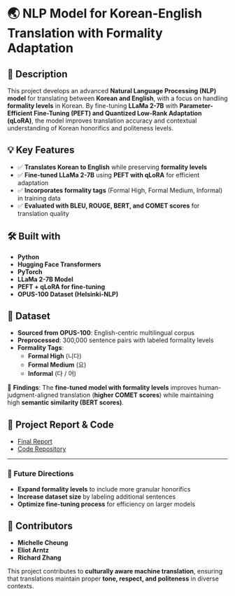 # 🌏 NLP Model for Korean-English Translation with Formality Adaptation

## 📝 Description  
This project develops an advanced **Natural Language Processing (NLP) model** for translating between **Korean and English**, with a focus on handling **formality levels** in Korean. By fine-tuning **LLaMa 2-7B** with **Parameter-Efficient Fine-Tuning (PEFT) and Quantized Low-Rank Adaptation (qLoRA)**, the model improves translation accuracy and contextual understanding of Korean honorifics and politeness levels.

## 💡 Key Features  
- ✅ **Translates Korean to English** while preserving **formality levels**  
- ✅ **Fine-tuned LLaMa 2-7B** using **PEFT with qLoRA** for efficient adaptation  
- ✅ **Incorporates formality tags** (Formal High, Formal Medium, Informal) in training data  
- ✅ **Evaluated with BLEU, ROUGE, BERT, and COMET scores** for translation quality  

## 🛠️ Built with  
- **Python**  
- **Hugging Face Transformers**  
- **PyTorch**  
- **LLaMa 2-7B Model**  
- **PEFT + qLoRA for fine-tuning**  
- **OPUS-100 Dataset (Helsinki-NLP)**  

## 📂 Dataset  
- **Sourced from OPUS-100**: English-centric multilingual corpus  
- **Preprocessed**: 300,000 sentence pairs with labeled formality levels  
- **Formality Tags**:  
  - **Formal High** (니다)  
  - **Formal Medium** (요)  
  - **Informal** (다 / 어)  

📌 **Findings**: The **fine-tuned model with formality levels** improves human-judgment-aligned translation (**higher COMET scores**) while maintaining high **semantic similarity (BERT scores)**.

## 🔗 Project Report & Code  
- [Final Report](https://github.com/mcheung-cal/korean-translation-model/blob/master/Korean_Translation_Report.pdf)  
- [Code Repository](https://github.com/mcheung-cal/korean-translation-model/blob/master/Korean_Translation_Final.ipynb)  

---

### 🚀 Future Directions  
- **Expand formality levels** to include more granular honorifics  
- **Increase dataset size** by labeling additional sentences  
- **Optimize fine-tuning process** for efficiency on larger models

## 👥 Contributors  
- **Michelle Cheung** 
- **Eliot Arntz** 
- **Richard Zhang** 

This project contributes to **culturally aware machine translation**, ensuring that translations maintain proper **tone, respect, and politeness** in diverse contexts.  
